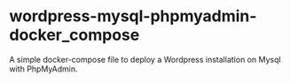 # wordpress-mysql-phpmyadmin-docker_compose
A simple docker-compose file to deploy a Wordpress installation on Mysql with PhpMyAdmin.
